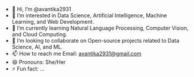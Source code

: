 - 👋 Hi, I’m @avantika2931
- 👀 I’m interested in Data Science, Artificial Intelligence, Machine Learning, and Web Development.
- 🌱 I’m currently learning Natural Language Processing, Computer Vision, and Cloud Computing.
- 💞️ I’m looking to collaborate on Open-source projects related to Data Science, AI, and ML.
- 📫 How to reach me Email: avantika2931@gmail.com
- 😄 Pronouns: She/Her
- ⚡ Fun fact: ...

<!---
avantika2931/avantika2931 is a ✨ special ✨ repository because its `README.md` (this file) appears on your GitHub profile.
You can click the Preview link to take a look at your changes.
--->
